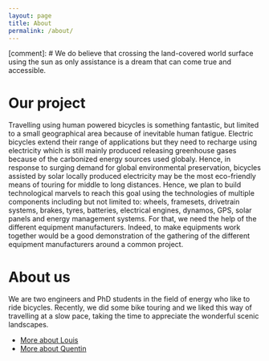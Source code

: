 ```yaml
---
layout: page
title: About
permalink: /about/
---
```

[comment]: # We do believe that crossing the land-covered world surface using the sun as only assistance is a dream that can come true and accessible.
# Our project
Travelling using human powered bicycles is something fantastic, but limited to a small geographical area because of inevitable human fatigue. Electric bicycles extend their range of applications but they need to recharge using electricity which is still mainly produced releasing greenhouse gases because of the carbonized energy sources used globaly. Hence, in response to surging demand for global environmental preservation, bicycles assisted by solar locally produced electricity may be the most eco-friendly means of touring for middle to long distances. 
Hence, we plan to build technological marvels to reach this goal using the technologies of multiple components including but not limited to: wheels, framesets, drivetrain systems, brakes, tyres, batteries, electrical engines, dynamos, GPS, solar panels and energy management systems. For that, we need the help of the different equipment manufacturers. Indeed, to make equipments work together would be a good demonstration of the gathering of the different equipment manufacturers around a common project.
# About us
We are two engineers and PhD students in the field of energy who like to ride bicycles. Recently, we did some bike touring and we liked this way of travelling at a slow pace, taking the time to appreciate the wonderful scenic landscapes.
- [More about Louis](http://google.com)
- [More about Quentin](https://cycloique.github.io/qmale/)
